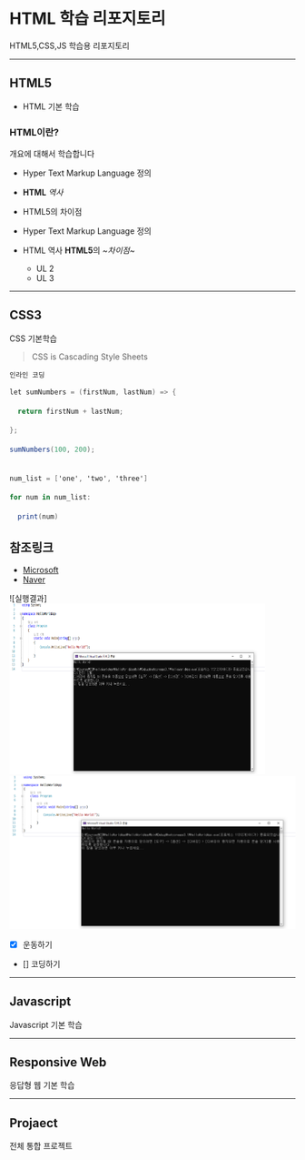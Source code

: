 # HTML 학습 리포지토리
HTML5,CSS,JS 학습용 리포지토리


------------------------------------

## HTML5
- HTML 기본 학습

### HTML이란?
개요에 대해서 학습합니다
- Hyper Text Markup Language 정의
- __HTML__ _역사_
- HTML5의 차이점

- Hyper Text Markup Language 정의
- HTML 역사
**HTML5**의 _~차이점~_
  - UL 2
  - UL 3

-----------------------------------
## CSS3
CSS 기본학습

> CSS is Cascading Style Sheets

`인라인 코딩`


```csharp
let sumNumbers = (firstNum, lastNum) => {

  return firstNum + lastNum;

};

sumNumbers(100, 200);


num_list = ['one', 'two', 'three']

for num in num_list:

  print(num)

```

참조링크
-----------
- [Microsoft](https://www.microsoft.com)
- [Naver](http://www.naver.com)

![실행결과]
<img src="https://github.com/jacksimuse/StudyHtml/blob/main/ref_images/img_20210126_160440_001.png" width="450px" height="300px" title="실행결과" alt="실행결과"/>
![실행결과](/ref_images/img_20210126_160440_001.png "실행결과")

- [x] 운동하기
- [] 코딩하기
-----------------------------------

## Javascript
Javascript 기본 학습

---------------------------------------

## Responsive Web
응답형 웹 기본 학습

------------------------------------

## Projaect
전체 통합 프로젝트
